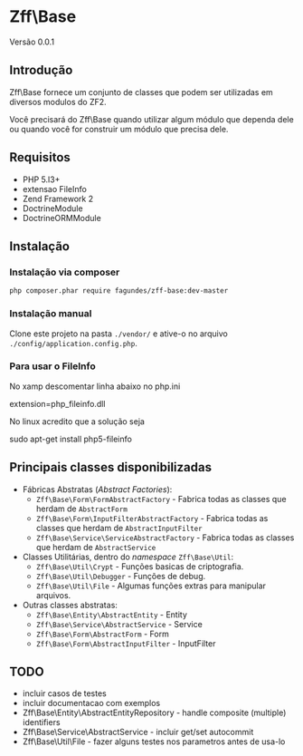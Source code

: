 # Zff\Base

Versão 0.0.1

## Introdução

Zff\Base fornece um conjunto de classes que podem ser utilizadas em diversos modulos do ZF2.

Você precisará do Zff\Base quando utilizar algum módulo que dependa dele ou quando você for
construir um módulo que precisa dele.

## Requisitos

* PHP 5.l3+
* extensao FileInfo
* Zend Framework 2
* DoctrineModule
* DoctrineORMModule

## Instalação

### Instalação via composer

`php composer.phar require fagundes/zff-base:dev-master`

### Instalação manual

Clone este projeto na pasta `./vendor/` e ative-o no arquivo `./config/application.config.php`.

### Para usar o FileInfo

No xamp descomentar linha abaixo no php.ini

extension=php_fileinfo.dll

No linux acredito que a solução seja

sudo apt-get install php5-fileinfo

Principais classes disponibilizadas
-----------------------------------

* Fábricas Abstratas (*Abstract Factories*):
  * `Zff\Base\Form\FormAbstractFactory`         - Fabrica todas as classes que herdam de `AbstractForm`
  * `Zff\Base\Form\InputFilterAbstractFactory`  - Fabrica todas as classes que herdam de `AbstractInputFilter`
  * `Zff\Base\Service\ServiceAbstractFactory`   - Fabrica todas as classes que herdam de `AbstractService`
* Classes Utilitárias, dentro do *namespace* `Zff\Base\Util`:
  * `Zff\Base\Util\Crypt`    - Funções basicas de criptografia.
  * `Zff\Base\Util\Debugger` - Funções de debug.
  * `Zff\Base\Util\File`     - Algumas funções extras para manipular arquivos.
* Outras classes abstratas:
  * `Zff\Base\Entity\AbstractEntity`    - Entity
  * `Zff\Base\Service\AbstractService`  - Service
  * `Zff\Base\Form\AbstractForm`        - Form
  * `Zff\Base\Form\AbstractInputFilter` - InputFilter

## TODO

  * incluir casos de testes
  * incluir documentacao com exemplos
  * Zff\Base\Entity\AbstractEntityRepository - handle composite (multiple) identifiers
  * Zff\Base\Service\AbstractService         - incluir get/set autocommit
  * Zff\Base\Util\File                       - fazer alguns testes nos parametros antes de usa-lo
